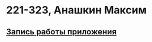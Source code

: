 # 221-323, Анашкин Максим
## [Запись работы приложения](https://drive.google.com/file/d/1hKZ85sTQto1DxR6JXvEiGvT8zLM2v4mI/view?usp=drive_link)